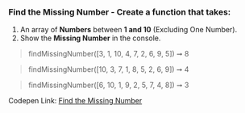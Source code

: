 ### Find the Missing Number - Create a function that takes: 

1. An array of **Numbers** between **1 and 10** (Excluding One Number). 
1. Show the **Missing Number** in the console.

> findMissingNumber([3, 1, 10, 4, 7, 2, 6, 9, 5]) ➞ 8

> findMissingNumber([10, 3, 7, 1, 8, 5, 2, 6, 9]) ➞ 4

> findMissingNumber([6, 10, 1, 9, 2, 5, 7, 4, 8]) ➞ 3

Codepen Link: [Find the Missing Number](https://codepen.io/naveencoder/pen/jjrGzv?editors=0012)